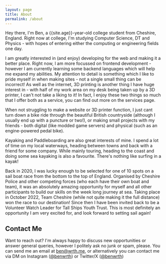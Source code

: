 ```yaml
---
layout: page
title: About
permalink: /about
---
```


Hey there, I'm Ben, a {{site.age}}-year-old college student from Cheshire, England. Right now at college, I'm studying Computer Science, DT and Physics - with hopes of entering either the computing or engineering fields one day.

I am greatly interested in (and enjoy) developing for the web and making it a better place. Right now, I am more focussed on frontend development - however I am currently learning some backend languages which will help me expand my abilities. My attention to detail is something which I like to pride myself in when making sites - not a single small thing can be incorrect! As well as the internet, 3D printing is another thing I have huge interest in - with half of my work area on my desk being taken up by a 3D printer, I can't not take a liking to it! In fact, I enjoy these two things so much that I offer both as a service, you can find out more on the services page.

When not struggling to make a website or 3D printer function, I just cant turn down a bike ride through the beautiful British countryside (although I usually end up with a puncture or two!), or making small projects with my friends - both digital (like modded game servers) and physical (such as an engine-powered pedal bike).

Kayaking and Paddleboarding are also great interests of mine. I spend a lot of time on my local waterways, heading between towns and back with a friend for some company. While mainly touring, heading to the coast and doing some sea kayaking is also a favourite. There's nothing like surfing in a kayak!

Back in 2020, I was lucky enough to be selected for one of 10 spots on a sail boat race from the bottom to the top of England. Organised by Cheshire Police and other competing forces (who each have their own boat and team), it was an absolutely amazing opportunity for myself and all other participants to build our skills on the week long journey at sea. Taking place in October 2022, Team Cheshire (while not quite making it the full distance) won the race to our destination! Since then I have been invited back to be a Volunteer Watch Leader for Tall Ships Youth Trust. This is most definitely an opportunity I am very excited for, and look forward to setting sail again!

## Contact Me
Want to reach out? I'm always happy to discuss new opportunities or answer general queries, however I politely ask no junk or spam, please. You can send me an email at [ben@wrth.me](mailto:ben@wrth.me), or alternatively you can contact me via DM on Instagram ([@benwrth](https://instagram.com/benwrth)) or Twitter/X ([@benwrth](https://twitter.com/benwrth))